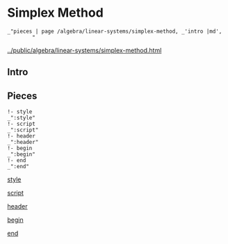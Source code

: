 # Simplex Method

    _"pieces | page /algebra/linear-systems/simplex-method, _'intro |md',
            "

[../public/algebra/linear-systems/simplex-method.html](# "save:")


## Intro

## Pieces

    !- style
    _":style"
    !- script
    _":script"
    !- header
    _":header"
    !- begin
    _":begin"
    !- end
    _":end"

[style]() 

[script]()

[header]()

[begin]()

[end]()

